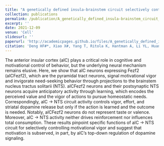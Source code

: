 ```yaml
---
title: "A genetically defined insula-brainstem circuit selectively controls motivational vigor"
collection: publications
permalink: /publication/A_genetically_defined_insula-brainstem_circuit_selectively_controls_motivational_vigor
excerpt: ''
date: 2021-12-09
venue: 'Cell'
slidesurl: ''
paperurl: 'http://academicpages.github.io/files/A_genetically_defined_insula-brainstem_circuit_selectively_controls_motivational_vigor.pdf'
citation: 'Deng HF#*, Xiao X#, Yang T, Ritola K, Hantman A, Li YL, Huang ZJ, Li B*(2021). A genetically defined insula-brainstem circuit selectively controls motivational vigor. Cell. 184(26): 6344-6360.e18(*corresponding author,#co-first author)'
---
```


The anterior insular cortex (aIC) plays a critical role in cognitive and motivational control of behavior, but the underlying neural mechanism remains elusive. Here, we show that aIC neurons expressing Fezf2 (aICFezf2), which are the pyramidal tract neurons, signal motivational vigor and invigorate need-seeking behavior through projections to the brainstem nucleus tractus solitarii (NTS). aICFezf2 neurons and their postsynaptic NTS neurons acquire anticipatory activity through learning, which encodes the perceived value and the vigor of actions to pursue homeostatic needs. Correspondingly, aIC → NTS circuit activity controls vigor, effort, and striatal dopamine release but only if the action is learned and the outcome is needed. Notably, aICFezf2 neurons do not represent taste or valence. Moreover, aIC → NTS activity neither drives reinforcement nor influences total consumption. These results pinpoint specific functions of aIC → NTS circuit for selectively controlling motivational vigor and suggest that motivation is subserved, in part, by aIC’s top-down regulation of dopamine signaling.

